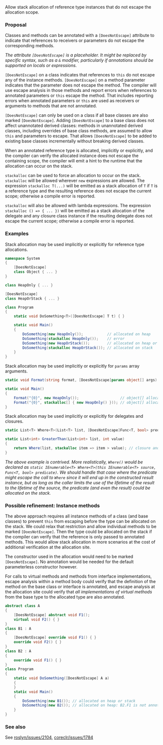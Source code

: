 Allow stack allocation of reference type instances that do not escape the allocation scope.

### Proposal
Classes and methods can be annotated with a `[DoesNotEscape]` attribute to indicate that references to receivers or parameters do not escape the corresponding methods.

_The attribute `[DoesNotEscape]` is a placeholder. It might be replaced by specific syntax, such as a `&` modifier, particularly if annotations should be supported on locals or expressions._

`[DoesNotEscape]` on a class indicates that references to `this` do not escape any of the instance methods. `[DoesNotEscape]` on a method parameter indicates that the parameter does not escape the method.
The compiler will use escape analysis in those methods and report errors when references to annotated parameters or `this` escape the method.
That includes reporting errors when annotated parameters or `this` are used as receivers or arguments to methods that are not annotated.

`[DoesNotEscape]` can only be used on a class if all base classes are also marked `[DoesNotEscape]`.
Adding `[DoesNotEscape]` to a base class does not affect unannotated derived classes: methods in unannotated derived classes, including overrides of base class methods, are assumed to allow `this` and parameters to escape.
That allows `[DoesNotEscape]` to be added to existing base classes incrementally without breaking derived classes.

When an annotated reference type is allocated, implicitly or explicitly, and the compiler can verify the allocated instance does not escape the containing scope, the compiler will emit a hint to the runtime that the allocation can occur on the stack.

`stackalloc` can be used to force an allocation to occur on the stack.
`stackalloc` will be allowed wherever `new` expressions are allowed. The expression `stackalloc T(...)` will be emitted as a stack allocation of `T` if `T` is a reference type and the resulting reference does not escape the current scope; otherwise a compile error is reported.

`stackalloc` will also be allowed with lambda expressions.
The expression `stackalloc () => { ... })` will be emitted as a stack allocation of the delegate and any closure class instance if the resulting delegate does not escape the current scope; otherwise a compile error is reported.

### Examples

Stack allocation may be used implicitly or explicitly for reference type allocations.
```C#
namespace System
{
    [DoesNotEscape]
    class Object { ... }
}

class HeapOnly { ... }

[DoesNotEscape]
class HeapOrStack { ... }

class Program
{
    static void DoSomething<T>([DoesNotEscape] T t) { }

    static void Main()
    {
        DoSomething(new HeapOnly());           // allocated on heap
        DoSomething(stackalloc HeapOnly());    // error
        DoSomething(new HeapOrStack());        // allocated on heap or stack
        DoSomething(stackalloc HeapOrStack()); // allocated on stack
    }
} 
```

Stack allocation may be used implicitly or explicitly for `params` array arguments.
```C#
static void Format(string format, [DoesNotEscape]params object[] args) { ... }

static void Main()
{
    Format("{0}", new HeapOnly());                   // object[] allocated on heap or stack
    Format("{0}", stackalloc[] { new HeapOnly() })); // object[] allocated on stack
}
```

Stack allocation may be used implicitly or explicitly for delegates and closures.
```C#
static List<T> Where<T>(List<T> list, [DoesNotEscape]Func<T, bool> predicate) { ... }

static List<int> GreaterThan(List<int> list, int value)
{
    return Where(list, stackalloc item => item > value); // closure and delegate allocated on stack
}
```

_The above example is contrived. More realistically, `Where()` would be declared as `static IEnumerable<T> Where<T>(this IEnumerable<T> source, Func<T, bool> predicate)`.
We should handle that case where the predicate might escape the call to `Where` since it will end up in the constructed result instance,
but as long as the caller limits the use of the lifetime of the result to the lifetime of the source, the predicate (and even the result) could be allocated on the stack._

### Possible refinement: Instance methods
The above approach requires all instance methods of a class (and base classes) to prevent `this` from escaping before the type can be allocated on the stack.
We could relax that restriction and allow individual methods to be marked `[DoesNotEscape]`.
Then the type could be allocated on the stack if the compiler can verify that the reference is only passed to annotated methods.
This would allow stack allocation in more scenarios at the cost of additional verification at the allocation site.

The constructor used in the allocation would need to be marked `[DoesNotEscape]`. No annotation would be needed for the default parameterless constructor however.

For calls to virtual methods and methods from interface implementations, escape analysis within a method body could verify that the definition of the method on the base class or interface is annotated, and
escape analysis at the allocation site could verify that _all implementations of virtual methods_ from the base type to the allocated type are also annotated.

```C#
abstract class A
{
    [DoesNotEscape] abstract void F1();
    virtual void F2() { }
}
class B1 : A
{
    [DoesNotEscape] override void F1() { }
    override void F2() { }
}
class B2 : A
{
    override void F1() { }
}
class Program
{
    static void DoSomething([DoesNotEscape] A a)
    {
    }
    static void Main()
    {
        DoSomething(new B1()); // allocated on heap or stack
        DoSomething(new B2()); // allocated on heap: B2.F1 is not annotated
    }
} 
```

### See also

See [roslyn/issues/2104](https://github.com/dotnet/roslyn/issues/2104), [coreclr/issues/1784](https://github.com/dotnet/coreclr/issues/1784)

